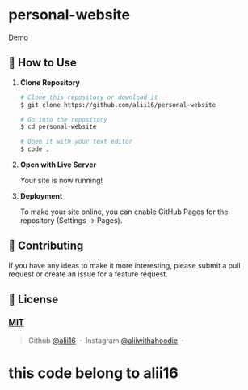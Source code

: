 # personal-website

[Demo](https://alii16.github.io/personal-website/)

## 🚀 How to Use

1.  **Clone Repository**

    ```bash
    # Clone this repository or download it
    $ git clone https://github.com/alii16/personal-website

    # Go into the repository
    $ cd personal-website

    # Open it with your text editor
    $ code .
    ```

2. **Open with Live Server**

    Your site is now running!

3. **Deployment**

    To make your site online, you can enable GitHub Pages for the repository (Settings -> Pages).

## 📝 Contributing

If you have any ideas to make it more interesting, please submit a pull request or create an issue for a feature request.

## 🤝 License

### [MIT](LICENSE)

> Github [@alii16](https://github.com/alii16) &nbsp;&middot;&nbsp;
> Instagram [@aliiwithahoodie](https://instagram.com/aliiwithahoodie) &nbsp;&middot;&nbsp;

# this code belong to alii16
